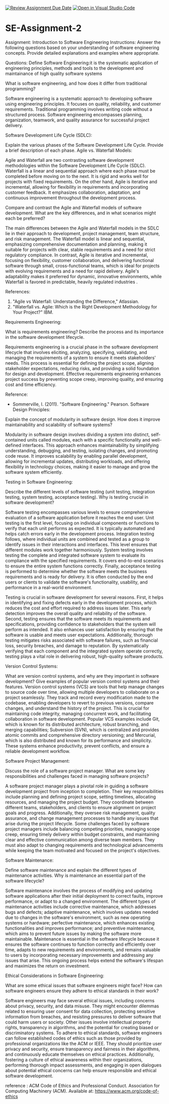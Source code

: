 [![Review Assignment Due Date](https://classroom.github.com/assets/deadline-readme-button-24ddc0f5d75046c5622901739e7c5dd533143b0c8e959d652212380cedb1ea36.svg)](https://classroom.github.com/a/-ucQIGTc)
[![Open in Visual Studio Code](https://classroom.github.com/assets/open-in-vscode-718a45dd9cf7e7f842a935f5ebbe5719a5e09af4491e668f4dbf3b35d5cca122.svg)](https://classroom.github.com/online_ide?assignment_repo_id=15245075&assignment_repo_type=AssignmentRepo)
# SE-Assignment-2
Assignment: Introduction to Software Engineering
Instructions:
Answer the following questions based on your understanding of software engineering concepts. Provide detailed explanations and examples where appropriate.

Questions:
Define Software Engineering:it is the systematic application of engineering principles, methods and tools to the development and maintainance of high quality software systems

What is software engineering, and how does it differ from traditional programming?

Software engineering is a systematic approach to developing software using engineering principles. It focuses on quality, reliability, and customer requirements. Traditional programming involves writing code without a structured process. Software engineering encompasses planning, organization, teamwork, and quality assurance for successful project delivery.

Software Development Life Cycle (SDLC):

Explain the various phases of the Software Development Life Cycle. Provide a brief description of each phase.
Agile vs. Waterfall Models:

Agile and Waterfall are two contrasting software development methodologies within the Software Development Life Cycle (SDLC). 
Waterfall is a linear and sequential approach where each phase must be completed before moving on to the next. It is rigid and works well for projects with fixed requirements.
On the other hand, Agile is iterative and incremental, allowing for flexibility in requirements and incorporating customer feedback. It emphasizes collaboration, adaptation, and continuous improvement throughout the development process.

Compare and contrast the Agile and Waterfall models of software development. What are the key differences, and in what scenarios might each be preferred?

The main differences between the Agile and Waterfall models in the SDLC lie in their approach to development, project management, team structure, and risk management. The Waterfall model is linear and sequential, emphasizing comprehensive documentation and planning, making it suitable for projects with clear, stable requirements and a need for strict regulatory compliance. In contrast, Agile is iterative and incremental, focusing on flexibility, customer collaboration, and delivering functional software through small, cross-functional teams, which is ideal for projects with evolving requirements and a need for rapid delivery. Agile's adaptability makes it preferred for dynamic, innovative environments, while Waterfall is favored in predictable, heavily regulated industries   .

References:
1. "Agile vs Waterfall: Understanding the Difference," Atlassian.
2. "Waterfall vs. Agile: Which is the Right Development Methodology for Your Project?" IBM.

Requirements Engineering:

What is requirements engineering? Describe the process and its importance in the software development lifecycle.

Requirements engineering is a crucial phase in the software development lifecycle that involves eliciting, analyzing, specifying, validating, and managing the requirements of a system to ensure it meets stakeholders' needs. This process is essential for defining the project scope, aligning stakeholder expectations, reducing risks, and providing a solid foundation for design and development. Effective requirements engineering enhances project success by preventing scope creep, improving quality, and ensuring cost and time efficiency.

Reference:
- Sommerville, I. (2011). "Software Engineering." Pearson.
Software Design Principles:

Explain the concept of modularity in software design. How does it improve maintainability and scalability of software systems?

Modularity in software design involves dividing a system into distinct, self-contained units called modules, each with a specific functionality and well-defined interfaces. This approach enhances maintainability by simplifying understanding, debugging, and testing, isolating changes, and promoting code reuse. It improves scalability by enabling parallel development, allowing for incremental updates, distributing workloads, and offering flexibility in technology choices, making it easier to manage and grow the software system efficiently.

Testing in Software Engineering:

Describe the different levels of software testing (unit testing, integration testing, system testing, acceptance testing). Why is testing crucial in software development?

Software testing encompasses various levels to ensure comprehensive evaluation of a software application before it reaches the end user. Unit testing is the first level, focusing on individual components or functions to verify that each unit performs as expected. It is typically automated and helps catch errors early in the development process. Integration testing follows, where individual units are combined and tested as a group to identify issues in their interactions and interfaces. This level ensures that different modules work together harmoniously. System testing involves testing the complete and integrated software system to evaluate its compliance with the specified requirements. It covers end-to-end scenarios to ensure the entire system functions correctly. Finally, acceptance testing is performed to determine whether the software meets the business requirements and is ready for delivery. It is often conducted by the end users or clients to validate the software's functionality, usability, and performance in a real-world environment.

Testing is crucial in software development for several reasons. First, it helps in identifying and fixing defects early in the development process, which reduces the cost and effort required to address issues later. This early detection improves the overall quality and reliability of the software. Second, testing ensures that the software meets its requirements and specifications, providing confidence to stakeholders that the system will perform as intended. It also enhances user satisfaction by ensuring that the software is usable and meets user expectations. Additionally, thorough testing mitigates risks associated with software failures, such as financial loss, security breaches, and damage to reputation. By systematically verifying that each component and the integrated system operate correctly, testing plays a vital role in delivering robust, high-quality software products.

Version Control Systems:

What are version control systems, and why are they important in software development? Give examples of popular version control systems and their features.
Version control systems (VCS) are tools that help manage changes to source code over time, allowing multiple developers to collaborate on a project seamlessly. They track and record every modification made to the codebase, enabling developers to revert to previous versions, compare changes, and understand the history of the project. This is crucial for maintaining code integrity, managing concurrent work, and facilitating collaboration in software development. Popular VCS examples include Git, which is known for its distributed architecture, robust branching, and merging capabilities; Subversion (SVN), which is centralized and provides atomic commits and comprehensive directory versioning; and Mercurial, which is also distributed and known for its performance and simplicity. These systems enhance productivity, prevent conflicts, and ensure a reliable development workflow.

Software Project Management:

Discuss the role of a software project manager. What are some key responsibilities and challenges faced in managing software projects?

A software project manager plays a pivotal role in guiding a software development project from inception to completion. Their key responsibilities include planning and defining project scope, setting timelines, allocating resources, and managing the project budget. They coordinate between different teams, stakeholders, and clients to ensure alignment on project goals and progress. Additionally, they oversee risk management, quality assurance, and change management processes to handle any issues that arise during the project lifecycle. Some challenges faced by software project managers include balancing competing priorities, managing scope creep, ensuring timely delivery within budget constraints, and maintaining clear and effective communication among diverse team members. They must also adapt to changing requirements and technological advancements while keeping the team motivated and focused on the project's objectives.

Software Maintenance:

Define software maintenance and explain the different types of maintenance activities. Why is maintenance an essential part of the software lifecycle?

Software maintenance involves the process of modifying and updating software applications after their initial deployment to correct faults, improve performance, or adapt to a changed environment. The different types of maintenance activities include corrective maintenance, which addresses bugs and defects; adaptive maintenance, which involves updates needed due to changes in the software's environment, such as new operating systems or hardware; perfective maintenance, which enhances existing functionalities and improves performance; and preventive maintenance, which aims to prevent future issues by making the software more maintainable. Maintenance is essential in the software lifecycle because it ensures the software continues to function correctly and efficiently over time, adapts to new requirements and environments, and remains valuable to users by incorporating necessary improvements and addressing any issues that arise. This ongoing process helps extend the software's lifespan and maximizes the return on investment.

Ethical Considerations in Software Engineering:

What are some ethical issues that software engineers might face? How can software engineers ensure they adhere to ethical standards in their work?

Software engineers may face several ethical issues, including concerns about privacy, security, and data misuse. They might encounter dilemmas related to ensuring user consent for data collection, protecting sensitive information from breaches, and resisting pressures to deliver software that could harm users or society. Other issues involve intellectual property rights, transparency in algorithms, and the potential for creating biased or discriminatory systems. To adhere to ethical standards, software engineers can follow established codes of ethics such as those provided by professional organizations like the ACM or IEEE. They should prioritize user privacy and security, ensure transparency and fairness in their algorithms, and continuously educate themselves on ethical practices. Additionally, fostering a culture of ethical awareness within their organizations, performing thorough impact assessments, and engaging in open dialogues about potential ethical concerns can help ensure responsible and ethical software development.

reference : ACM Code of Ethics and Professional Conduct. Association for Computing Machinery (ACM). Available at: https://www.acm.org/code-of-ethics


